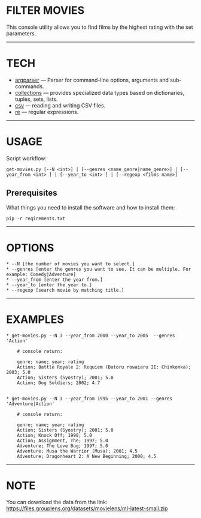 # **FILTER MOVIES**
This console utility allows you to find films by the highest rating with the set parameters.
***

# TECH
- [argparser](https://docs.python.org/3/library/argparse.html) — Parser for command-line options, arguments and sub-commands.
- [collections](https://pythonworld.ru/moduli/modul-collections.html) — provides specialized data types based on dictionaries, tuples, sets, lists.
- [csv](https://pythonworld.ru/moduli/modul-csv.html) — reading and writing CSV files.
- [re](https://tproger.ru/translations/regular-expression-python/) — regular expressions.
***
# USAGE
Script workflow:

`get-movies.py [--N <int>] | [--genres <name_genre|name_genre>] | [--year_from <int> ] | [--year_to <int> ] | [--regexp <films name>]`

## Prerequisites

What things you need to install the software and how to install them:

```
pip -r reqirements.txt
```

***

# OPTIONS

    * --N [the number of movies you want to select.]
    * --genres [enter the genres you want to see. It can be multiple. For example: Comedy|Adventure]
    * --year_from [enter the year from.]
    * --year_to [enter the year to.] 
    * --regexp [search movie by matching title.] 

***

# EXAMPLES

```
* get-movies.py --N 3 --year_from 2000 --year_to 2005  --genres 'Action' 

    # console return:

    genre; name; year; rating
    Action; Battle Royale 2: Requiem (Batoru rowaiaru II: Chinkonka); 2003; 5.0
    Action; Sisters (Syostry); 2001; 5.0
    Action; Dog Soldiers; 2002; 4.7


* get-movies.py --N 3 --year_from 1995 --year_to 2001 --genres 'Adventure|Action' 

    # console return:

    genre; name; year; rating
    Action; Sisters (Syostry); 2001; 5.0
    Action; Knock Off; 1998; 5.0
    Action; Assignment, The; 1997; 5.0
    Adventure; The Love Bug; 1997; 5.0
    Adventure; Musa the Warrior (Musa); 2001; 4.5
    Adventure; Dragonheart 2: A New Beginning; 2000; 4.5
```
***
# NOTE
You can download the data from the link: https://files.grouplens.org/datasets/movielens/ml-latest-small.zip